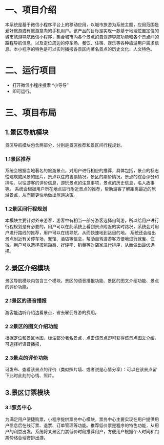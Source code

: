 # 一、项目介绍

本系统是基于微信小程序平台上的移动应用，以城市旅游为系统主题，应用范围是爱好旅游或有旅游意向的手机用户。该产品的目标是实现一款基于地理位置定位的城市旅游导航微信小程序，集合城市内各个景点的自驾游导航功能和各个景点间的路程导航信息，以及定位周边的停车场、餐饮、住宿、娱乐等各种旅游用户需求信息。本小程序的特色是可以实时播报各景区内著名景点的历史文化、人文特色。

#  二、运行项目

- 打开微信小程序搜索 “小导导”
- 即可运行。

# 三、项目布局

## 1.景区导航模块
景区导航模块包含两部分，分别是景区推荐和景区间行程规划。
###     1.1景区推荐
系统会根据当地著名的旅游景点，对用户进行相应的推荐，具体包括，景点的标志性建筑或风景的图片，景点以往的售票情况，景区的票价情况，景点的综合评分和排名，以往游客的评价信息，游玩景点的注意事项，景点的历史信息，名人故事等。
系统会根据用户所在地点进行附近景点的推荐，帮助游客了解距离最近的旅游景点，从而能更快地做出旅游决策。
###     1.2景区间行程规划
本模块主要针对外来游客，游客中有相当一部分游客选择自驾游，所以给用户进行行程规划是有必要的，用户可以在此系统上看到景点附近的实时路况，系统会对用户进行路线的推荐，用户可以在线导航，从而快速地到达目的地。
系统还会给出景点附近有关停车场、餐馆、酒店等信息，帮助自驾游游客方便地进行就餐、住宿。用户可以选择按照距离、好评率、销量等对店家进行排序，从而做出最优选择。
## 2.景区介绍模块
景区导航模块内包含三个模块，景区的语音播报功能、景区的图文介绍功能、景点的评价功能。
###     2.1景区的语音播报
游客能边听介绍边看景点，省去雇佣导游的费用。
###     2.2景区的图文介绍功能
根据定位和景区地图，标注部分著名景点，点击该景点即可获得该景点图文介绍，可选择听语音播报，
###     2.3景点的评价功能
可发布、查看该景点的评价（类似照片墙、或者说是心情分享）：可以在该景点留下此时此刻的心情、照片。
## 3.景区订票模块
###     3.1票务中心
为满足用户便捷购票，小程序提供票务中心模块，票务中心主要实现在用户提供用户信息后在线订票、退票、订单管理等功能。推荐低价票是程序的特色功能，从用户的利益出发，系统将某景区门票低价时段推荐用户，方便用户根据个人时间和门票价格合理安排出游。
